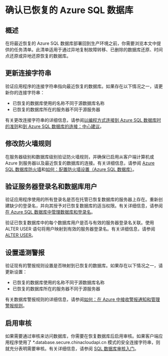 <properties
   pageTitle="确认已恢复的 Azure SQL 数据库"
   description="时间点还原, Azure SQL 数据库, 还原数据库, 恢复数据库, Azure 管理门户, Azure 管理门户"
   services="sql-database"
   documentationCenter=""
   authors="elfisher"
   manager="jeffreyg"
   editor=""/>

<tags
   ms.service="sql-database"
   ms.date="02/09/2016"
   wacn.date="03/29/2016"/>

# 确认已恢复的 Azure SQL 数据库

## 概述

在将最近恢复的 Azure SQL 数据库部署回到生产环境之前，你需要浏览本文中提供的任务清单。此清单适用于通过异地复制故障转移、已删除的数据库还原、时间点还原或异地还原恢复的数据库。

## 更新连接字符串

验证应用程序的连接字符串指向最近恢复的数据库。如果存在以下情况之一，请更新你的连接字符串：

  + 已恢复的数据库使用的名称不同于源数据库名称
  + 已恢复的数据库所在的服务器不同于源服务器

有关更改连接字符串的详细信息，请参阅[以编程方式连接到 Azure SQL 数据库时的准则](https://msdn.microsoft.com/zh-cn/library/azure/ee336282.aspx)和[到 Azure SQL 数据库的连接：中心建议](/documentation/articles/sql-database-connect-central-recommendations)。
 
## 修改防火墙规则
在服务器级别和数据库级别验证防火墙规则，并确保已启用从客户端计算机或 Azure 到服务器以及最近恢复的数据库的连接。有关详细信息，请参阅 [Azure SQL 数据库防火墙](/documentation/articles/sql-database-firewall-configure)和[如何：配置防火墙设置（Azure SQL 数据库）](https://msdn.microsoft.com/zh-cn/library/azure/jj553530.aspx)。

## 验证服务器登录名和数据库用户

验证应用程序使用的所有登录名是否在托管已恢复数据库的服务器上存在。重新创建缺少的登录名，并向其授予对已恢复数据库的适当权限。有关详细信息，请参阅[在 Azure SQL 数据库中管理数据库和登录名](/documentation/articles/sql-database-manage-logins)。

验证已恢复数据库中的每个数据库用户是否与有效的服务器登录名关联。使用 ALTER USER 语句将用户映射到有效的服务器登录名。有关详细信息，请参阅 [ALTER USER](http://go.microsoft.com/fwlink/?LinkId=397486)。


## 设置遥测警报

验证现有的警报规则设置是否映射到已恢复的数据库。如果存在以下情况之一，请更新设置：

  + 已恢复的数据库使用的名称不同于源数据库名称
  + 已恢复的数据库所在的服务器不同于源服务器

有关数据库警报规则的详细信息，请参阅[如何：在 Azure 中接收警报通知和管理警报规则](https://msdn.microsoft.com/zh-cn/library/azure/dn306638.aspx)。


## 启用审核

如果需要通过审核来访问数据库，你需要在恢复数据库后启用审核。如果客户端应用程序使用了 *.database.secure.chinacloudapi.cn 模式的安全连接字符串，则就充分表明需要审核。有关详细信息，请参阅 [SQL 数据库审核入门](/documentation/articles/sql-database-auditing-get-started)。

<!---HONumber=Mooncake_0321_2016-->